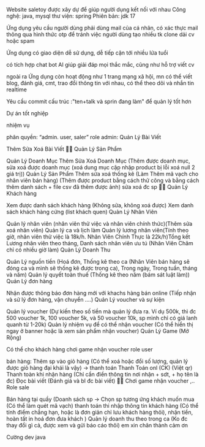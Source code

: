 Website saletoy được xây dự để giúp người dụng kết nối với nhau Công nghệ: java, mysql thư viện: spring Phiên bản: jdk 17

Ứng dụng yêu cầu người dùng phải dùng mail của cá nhân, có xác thực mail thông qua hình thức otp để tránh việc người dùng tạo nhiều tk clone dải cv hoặc spam

Ứng dụng có giao diện dễ sử dụng, dễ tiếp cận tới nhiều lứa tuổi

có tích hợp chat bot AI giúp giải đáp mọi thắc mắc, cũng như hỗ trợ viết cv

ngoài ra Ứng dụng còn hoạt động như 1 trang mạng xã hội, mn có thể viết blog, đánh giá, cmt, trao đổi thông tin với nhau, có thể theo dõi và nhắn tin realtime

Yêu cầu commit cấu trúc :"ten+talk và sprin đang làm" để quản lý tốt hơn

Dự án tốt nghiệp

nhiệm vụ

phân quyền: “admin. user, saler” role admin: Quản Lý Bài Viết

Thêm Sửa Xoá Bài Viết 👍🏻 Quản Lý Sản Phẩm

Quản Lý Doanh Mục Thêm Sửa Xoá Doanh Mục (Thêm được doanh mục, sửa xoá được doanh mục (xoá dung mục cập nhập product bị lỗi xoá null 2 giá trị)) Quản Lý Sản Phẩm Thêm sửa xoá thống kê (Làm Thêm mã vạch cho nhân viên bán hàng) (Thêm được product bằng cách thử công và bằng cách thêm danh sách + file csv đã thêm được ảnh) sửa xoá đc sp 👍🏻 Quản Lý Khách hàng

Xem được danh sách khách hàng (Không sửa, không xoá được) Xem danh sách khách hàng cứng (list khách quen) Quản Lý Nhân Viên

Quản lý nhân viên (nhân viên thử việc và nhân viên chính thức)(Thêm sửa xoá nhân viên) Quản lý ca và lịch làm Quản lý lương nhân viên(Tính theo giờ, nhân viên thử việc là 18k/h. Nhân Viên Chính Thực là 22k/h)Tổng kết Lương nhân viên theo tháng, Danh sách nhân viên ưu tú (Nhân Viên Chăm chỉ có nhiều giờ làm) Quản Lý Doanh Thu

Quản Lý nguồn tiền (Hoá đơn, Thống kê theo ca (Nhân Viên bán hàng sẽ đóng ca và mình sẽ thống kê được trong ca), Trong ngày, Trong tuần, tháng và năm) Quản lý quyết toàn thuế (Thống kê theo năm (bám sát luật làm)) Quản Lý đơn hàng

Nhận được thông báo đơn hàng mới với khachs hàng bán online (Tiếp nhận và sử lý đơn hàng, vận chuyển ….) Quản Lý voucher và sự kiện

Quản lý voucher (Dự kiến theo số tiền mà quản lý đưa ra. Ví dụ 500k, thì đc 500 voucher 1k, 100 voucher 5k, và 50 voucher 10k, sp mình chỉ có giá lanh quanh từ 1-20k) Quản lý nhiệm vụ để có thể nhận voucher (Có thể hiển thị ngay ở banner hoặc là xem sản phẩm nhận voucher) Quản Lý Game (Mở Rộng)

Có thể cho khách hàng chơi game nhận voucher role user

bán hàng: Thêm sp vào giỏ hàng (Có thể xoá hoặc đổi số lượng, quản lý được giỏ hàng đại khái là vậy) -> thanh toán Thanh Toán onl (CK) (Việt qr) Thanh toàn khi nhận hàng (Chỉ cần điền thông tin nơi nhận + sdt, + họ tên là đc) Đọc bài viết (Đánh giá và bl đc bài viết) 👍🏻 Chơi game nhận voucher ,.. Role sale

Bán hàng tại quầy (Doanh sách sp -> Chọn sp tương ứng khách muốn mua (Có thể làm quét mã vạch) thanh toán thi nhập thông tin khách hàng (Có thể tính điểm chẳng hạn, hoặc là đơn giản chỉ lưu khách hàng thôi), nhận tiền, hoàn tất in hoá đơn đưa khách ) Quản lý doanh thu theo trong ca (Ko đc thay đổi gì cả, được xem và gửi báo cáo thôi) em xin chân thành cảm ơn

Cường dev java
